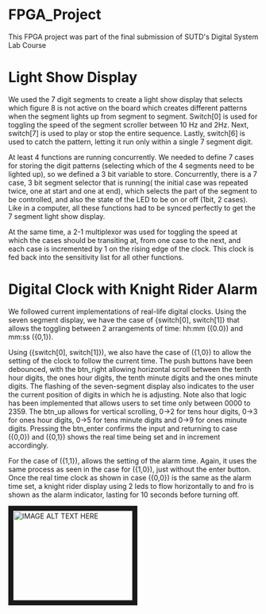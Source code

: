 # FPGA_Project

This FPGA project was part of the final submission of SUTD's Digital System Lab Course

# Light Show Display

We used the 7 digit segments to create a light show display that selects which figure 8 is not active on the board which creates different patterns when the segment lights up from segment to segment. Switch[0] is used for toggling the speed of the segment scroller between 10 Hz and 2Hz. Next, switch[7] is used to play or stop the entire sequence. Lastly, switch[6] is used to catch the pattern, letting it run only within a single 7 segment digit.

At least 4 functions are running concurrently. We needed to define 7 cases for storing the digit patterns (selecting which of the 4 segments need to be lighted up), so we defined a 3 bit variable to store. Concurrently, there is a 7 case, 3 bit segment selector that is running( the initial case was repeated twice, one at start and one at end), which selects the part of the segment to be controlled, and also the state of the LED to be on or off (1bit, 2 cases). Like in a computer, all these functions had to be synced perfectly to get the 7 segment light show display.

At the same time, a 2-1 multiplexor was used for toggling the speed at which the cases should be transiting at, from one case to the next, and each case is incremented by 1 on the rising edge of the clock. This clock is fed back into the sensitivity list for all other functions.

# Digital Clock with Knight Rider Alarm

We followed current implementations of real-life digital clocks. Using the seven segment display, we have the case of {switch[0], switch[1]} that allows the toggling between 2 arrangements of time: hh:mm ({0.0}) and mm:ss ({0,1}). 

Using ({switch[0], switch[1]}), we also have the case of ({1,0}) to allow the setting of the clock to follow the current time. The push buttons have been debounced, with the btn_right allowing horizontal scroll between the tenth hour digits, the ones hour digits, the tenth minute digits and the ones minute digits. The flashing of the seven-segment display also indicates to the user the current position of digits in which he is adjusting. Note also that logic has been implemented that allows users to set time only between 0000 to 2359. The btn_up allows for vertical scrolling, 0->2 for tens hour digits, 0->3 for ones hour digits, 0->5 for tens minute digits and 0->9 for ones minute digits. Pressing the btn_enter confirms the input and returning to case ({0,0}) and ({0,1}) shows the real time being set and in increment accordingly. 

For the case of ({1,1}), allows the setting of the alarm time. Again, it uses the same process as seen in the case for ({1,0}), just without the enter button. Once the real time clock as shown in case ({0,0}) is the same as the alarm time set, a knight rider display using 2 leds to flow horizontally to and fro is shown as the alarm indicator, lasting for 10 seconds before turning off. 

<a href="https://youtu.be/aF9W5K1BQpI" target="_blank"><img src="[http://img.youtu.be/aF9W5K1BQpI/0.jpg](https://i.ytimg.com/vi/aF9W5K1BQpI/hqdefault.jpg?sqp=-oaymwEbCKgBEF5IVfKriqkDDggBFQAAiEIYAXABwAEG\u0026rs=AOn4CLAaYTBxE9j4vk9KxJDv8dNstsSFqw)" 
alt="IMAGE ALT TEXT HERE" width="240" height="180" border="10" /></a>

